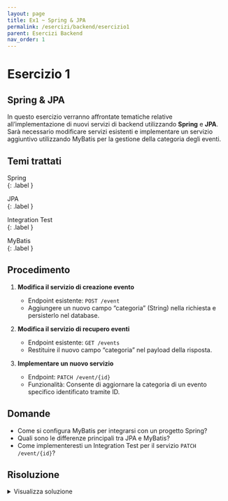 ```yaml
---
layout: page  
title: Ex1 ~ Spring & JPA  
permalink: /esercizi/backend/esercizio1  
parent: Esercizi Backend  
nav_order: 1  
---
```


# Esercizio 1  

## Spring & JPA  
In questo esercizio verranno affrontate tematiche relative all’implementazione di nuovi servizi di backend utilizzando **Spring** e **JPA**. Sarà necessario modificare servizi esistenti e implementare un servizio aggiuntivo utilizzando MyBatis per la gestione della categoria degli eventi.  

## Temi trattati  
Spring  
{: .label }  

JPA  
{: .label }  

Integration Test  
{: .label }  

MyBatis  
{: .label }  

## Procedimento  
1. **Modifica il servizio di creazione evento**  
   - Endpoint esistente: `POST /event`  
   - Aggiungere un nuovo campo “categoria” (String) nella richiesta e persisterlo nel database.  

2. **Modifica il servizio di recupero eventi**  
   - Endpoint esistente: `GET /events`  
   - Restituire il nuovo campo “categoria” nel payload della risposta.  

3. **Implementare un nuovo servizio**  
   - Endpoint: `PATCH /event/{id}`  
   - Funzionalità: Consente di aggiornare la categoria di un evento specifico identificato tramite ID.  

## Domande  
- Come si configura MyBatis per integrarsi con un progetto Spring?  
- Quali sono le differenze principali tra JPA e MyBatis?  
- Come implementeresti un Integration Test per il servizio `PATCH /event/{id}`?  

## Risoluzione  
<details>  
<summary>Visualizza soluzione</summary>  
<b>Modifica del servizio POST</b><br>
Aggiungere il campo "categoria" nell’Entity `Event`.  



<pre><code class="language-java">
@Entity  
public class Event {  
    @Id  
    @GeneratedValue(strategy = GenerationType.IDENTITY)  
    private Long id;  
    private String name;  
    private String categoria;
}  
</code></pre>


</details>  
